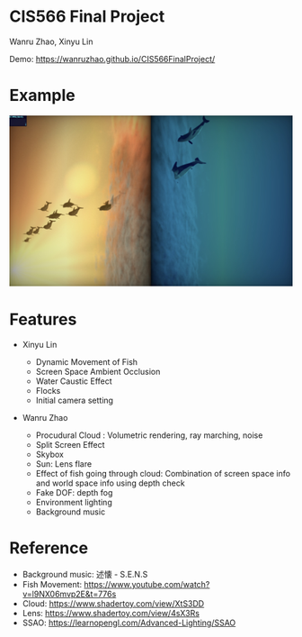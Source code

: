 # CIS566 Final Project

Wanru Zhao, Xinyu Lin

Demo: https://wanruzhao.github.io/CIS566FinalProject/

Example
========

![](wholeScene.jpeg)

Features
=======
- Xinyu Lin
  - Dynamic Movement of Fish
  - Screen Space Ambient Occlusion
  - Water Caustic Effect
  - Flocks
  - Initial camera setting
  
- Wanru Zhao
  - Procudural Cloud : Volumetric rendering, ray marching, noise
  - Split Screen Effect
  - Skybox
  - Sun: Lens flare
  - Effect of fish going through cloud: Combination of screen space info and world space info using depth check
  - Fake DOF: depth fog
  - Environment lighting
  - Background music


Reference
=========
- Background music: 述懐 - S.E.N.S
- Fish Movement: https://www.youtube.com/watch?v=l9NX06mvp2E&t=776s
- Cloud: https://www.shadertoy.com/view/XtS3DD
- Lens: https://www.shadertoy.com/view/4sX3Rs
- SSAO: https://learnopengl.com/Advanced-Lighting/SSAO
